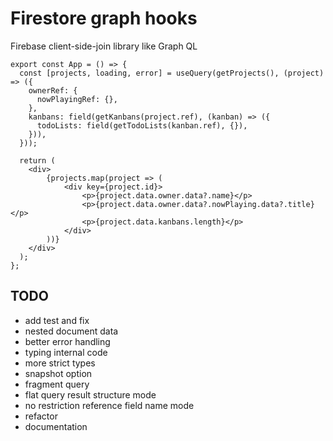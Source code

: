 # Firestore graph hooks

Firebase client-side-join library like Graph QL

```tsx
export const App = () => {
  const [projects, loading, error] = useQuery(getProjects(), (project) => ({
    ownerRef: {
      nowPlayingRef: {},
    },
    kanbans: field(getKanbans(project.ref), (kanban) => ({
      todoLists: field(getTodoLists(kanban.ref), {}),
    })),
  }));

  return (
    <div>
        {projects.map(project => (
            <div key={project.id}>
                <p>{project.data.owner.data?.name}</p>
                <p>{project.data.owner.data?.nowPlaying.data?.title}</p>
                <p>{project.data.kanbans.length}</p>
            </div>
        ))}
    </div>
  );
};
```

## TODO

- add test and fix
- nested document data
- better error handling
- typing internal code
- more strict types
- snapshot option
- fragment query
- flat query result structure mode
- no restriction reference field name mode
- refactor
- documentation
